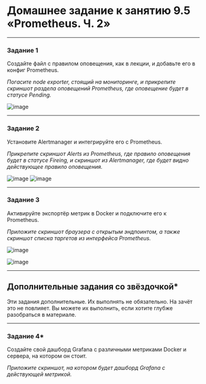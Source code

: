 # Домашнее задание к занятию 9.5 «Prometheus. Ч. 2»

---

### Задание 1


Создайте файл с правилом оповещения, как в лекции, и добавьте его в конфиг Prometheus.

*Погасите node exporter, стоящий на мониторинге, и прикрепите скриншот раздела оповещений Prometheus, где оповещение будет в статусе Pending.*

![image](https://user-images.githubusercontent.com/106932460/215603839-9ea23882-a71d-4223-874e-35a37655b80f.png)

---

### Задание 2

Установите Alertmanager и интегрируйте его с Prometheus.

*Прикрепите скриншот Alerts из Prometheus, где правило оповещения будет в статусе Fireing, и скриншот из Alertmanager, где будет видно действующее правило оповещения.*

![image](https://user-images.githubusercontent.com/106932460/215603935-de101a2f-e303-48bb-8d11-a8e4173267d8.png)
![image](https://user-images.githubusercontent.com/106932460/215604584-a7fda078-d406-4a5b-a825-c4eff6dcd0a3.png)

---

### Задание 3

Активируйте экспортёр метрик в Docker и подключите его к Prometheus.

*Приложите скриншот браузера с открытым эндпоинтом, а также скриншот списка таргетов из интерфейса Prometheus.*

![image](https://user-images.githubusercontent.com/106932460/215732863-910f0d23-33c7-4f90-b013-60628ec6ab79.png)

![image](https://user-images.githubusercontent.com/106932460/215732976-aab21ae0-363f-4dae-84f8-50265cb672c8.png)

---
## Дополнительные задания со звёздочкой*

Эти задания дополнительные. Их выполнять не обязательно. На зачёт это не повлияет. Вы можете их выполнить, если хотите глубже разобраться в материале.

---

### Задание 4*

Создайте свой дашборд Grafana с различными метриками Docker и сервера, на котором он стоит.

*Приложите скриншот, на котором будет дашборд Grafana с действующей метрикой.*
